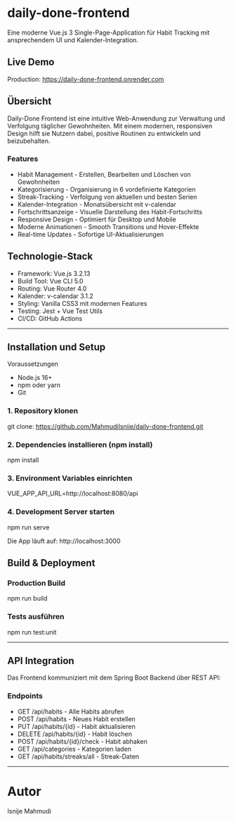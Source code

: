 # daily-done-frontend

Eine moderne Vue.js 3 Single-Page-Application für 
Habit Tracking mit ansprechendem UI und Kalender-Integration.

## Live Demo

Production: https://daily-done-frontend.onrender.com

## Übersicht

Daily-Done Frontend ist eine intuitive Web-Anwendung zur 
Verwaltung und Verfolgung täglicher Gewohnheiten. Mit einem modernen, 
responsiven Design hilft sie Nutzern dabei, positive Routinen zu entwickeln und beizubehalten.

### Features

- Habit Management - Erstellen, Bearbeiten und Löschen von Gewohnheiten
- Kategorisierung - Organisierung in 6 vordefinierte Kategorien
- Streak-Tracking - Verfolgung von aktuellen und besten Serien
- Kalender-Integration - Monatsübersicht mit v-calendar
- Fortschrittsanzeige - Visuelle Darstellung des Habit-Fortschritts
- Responsive Design - Optimiert für Desktop und Mobile
- Moderne Animationen - Smooth Transitions und Hover-Effekte
- Real-time Updates - Sofortige UI-Aktualisierungen

## Technologie-Stack

- Framework: Vue.js 3.2.13
- Build Tool: Vue CLI 5.0
- Routing: Vue Router 4.0
- Kalender: v-calendar 3.1.2
- Styling: Vanilla CSS3 mit modernen Features
- Testing: Jest + Vue Test Utils
- CI/CD: GitHub Actions

---

## Installation und Setup
Voraussetzungen

- Node.js 16+
- npm oder yarn
- Git


### 1. Repository klonen
git clone: https://github.com/MahmudiIsnije/daily-done-frontend.git

### 2. Dependencies installieren (npm install)
npm install

### 3. Environment Variables einrichten
VUE_APP_API_URL=http://localhost:8080/api

### 4. Development Server starten
npm run serve

Die App läuft auf: http://localhost:3000

## Build & Deployment

### Production Build
npm run build

### Tests ausführen
npm run test:unit

---

## API Integration
Das Frontend kommuniziert mit dem Spring Boot Backend über REST API:

### Endpoints
- GET /api/habits - Alle Habits abrufen
- POST /api/habits - Neues Habit erstellen
- PUT /api/habits/{id} - Habit aktualisieren
- DELETE /api/habits/{id} - Habit löschen
- POST /api/habits/{id}/check - Habit abhaken
- GET /api/categories - Kategorien laden
- GET /api/habits/streaks/all - Streak-Daten

---

# Autor 
Isnije Mahmudi